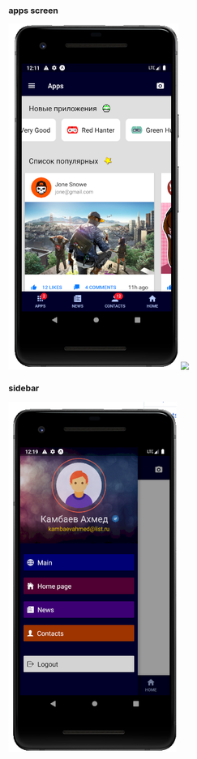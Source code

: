 ### apps screen
![](screen_shots/screen_apps.png)
![](screen_shots/screen_apps2.png)
### sidebar
![](screen_shots/sidebar.png)
